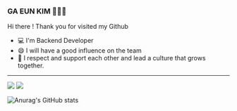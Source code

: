 ### GA EUN KIM 👩🏻‍💻
Hi there ! Thank you for visited my Github
- 💻 I'm Backend Developer
- 😄 I will have a good influence on the team
- 🌱 I respect and support each other and lead a culture that grows together.

---

<a href = "https://gani-dev.tistory.com/"><img src="https://img.shields.io/badge/Tistory-DD344C?style=for-the-badge&logo=Tistory&logoColor=white"></a>
<a href = "https://gani-dev.tistory.com/"><img src="https://img.shields.io/badge/Gmail 13wjdgk@naver.com -EA4335?style=for-the-badge&logo=Mail13wjdgk@naver.com&logoColor=white"></a>



![Anurag's GitHub stats](https://github-readme-stats.vercel.app/api?username=13wjdgk&show_icons=true&theme=codeSTACKr)
<!--
**13wjdgk/13wjdgk** is a ✨ _special_ ✨ repository because its `README.md` (this file) appears on your GitHub profile.

Here are some ideas to get you started:

- 🔭 I’m currently working on ...
- 🌱 I’m currently learning ...
- 👯 I’m looking to collaborate on ...
- 🤔 I’m looking for help with ...
- 💬 Ask me about ...
- 📫 How to reach me: ...
- 😄 Pronouns: ...
- ⚡ Fun fact: ...
-->

